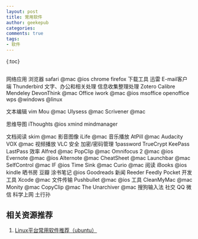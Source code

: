 ```yaml
---
layout: post
title: 常用软件
author: geekepub
categories:
comments: true 
tags:
- 软件
---
```


{:toc}

## 

网络应用
浏览器
safari @mac @ios 
chrome
firefox
下载工具
迅雷
E-mail客户端
Thunderbird
文字、办公和相关处理
信息收集整理处理
Zotero
Calibre
Mendeley
DevonThink @mac
Office
iwork @mac @ios
msoffice
openoffice
wps @windows @linux 

文本编辑
vim
Mou @mac 
Ulysess @mac
Scrivener @mac

思维导图
iThoughts @ios 
xmind
mindmanager

文档阅读
skim @mac
影音图像
iLife @mac
音乐播放
AtPill @mac
Audacity
VOX @mac
视频播放
VLC
安全
加密/密码管理
1password
TrueCrypt
KeePass
LastPass
效率
Alfred @mac
PopClip @mac
Omnifocus 2 @mac @ios
Evernote @mac @ios
Alternote @mac
CheatSheet @mac
Launchbar @mac 
SelfControl @mac
IF @ios
Time Sink @mac
Curio @mac
阅读
iBooks @ios
kindle
晒书房
豆瓣
涂书笔记 @ios
Goodreads
新闻
Reeder
Feedly
Pocket
开发工具
Xcode @mac
文件传输
Pushbullet @mac @ios
工具
CleanMyMac @mac
Monity @mac
CopyClip @mac
The Unarchiver @mac
搜狗输入法
社交
QQ
微信
科学上网
土行孙

## 相关资源推荐

1. [Linux平台常用软件推荐（ubuntu）](http://wiki.ubuntu.org.cn/Qref/Apps)
